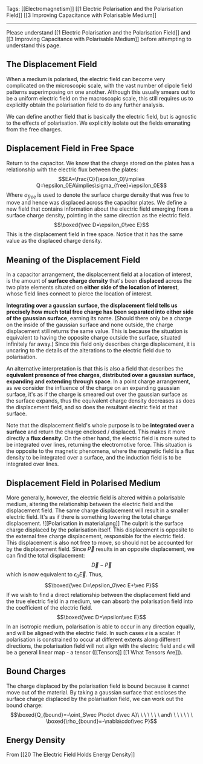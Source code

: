 Tags: [[Electromagnetism]] [[1 Electric Polarisation and the Polarisation Field]] [[3 Improving Capacitance with Polarisable Medium]]
___
Please understand [[1 Electric Polarisation and the Polarisation Field]] and [[3 Improving Capacitance with Polarisable Medium]] before attempting to understand this page. 
## The Displacement Field
When a medium is polarised, the electric field can become very complicated on the microscopic scale, with the vast number of dipole field patterns superimposing on one another. Although this usually smears out to be a uniform electric field on the macroscopic scale, this still requires us to explicitly obtain the polarisation field to do any further analysis. 

We can define another field that is basically the electric field, but is agnostic to the effects of polarisation. We explicitly isolate out the fields emanating from the free charges. 

## Displacement Field in Free Space
Return to the capacitor. We know that the charge stored on the plates has a relationship with the electric flux between the plates:
$$EA=\frac{Q}{\epsilon_0}\implies Q=\epsilon_0EA\implies\sigma_{free}=\epsilon_0E$$
Where $\sigma_{free}$ is used to denote the surface charge density that was free to move and hence was displaced across the capacitor plates. We define a new field that contains information about the electric field emerging from a surface charge density, pointing in the same direction as the electric field. 
$$\boxed{\vec D=\epsilon_0\vec E}$$
This is the displacement field in free space. Notice that it has the same value as the displaced charge density. 
## Meaning of the Displacement Field
In a capacitor arrangement, the displacement field at a location of interest, is the amount of **surface charge density** that's been **displaced** across the two plate elements situated on **either side of the location of interest**, whose field lines connect to pierce the location of interest.

**Integrating over a gaussian surface, the displacement field tells us precisely how much total free charge has been separated into either side of the gaussian surface**, earning its name. (Should there only be a charge on the inside of the gaussian surface and none outside, the charge displacement still returns the same value. This is because the situation is equivalent to having the opposite charge outside the surface, situated infinitely far away.) Since this field only describes charge displacement, it is uncaring to the details of the alterations to the electric field due to polarisation. 

An alternative interpretation is that this is also a field that describes the **equivalent presence of free charges, distributed over a gaussian surface, expanding and extending through space**. In a point charge arrangement, as we consider the influence of the charge on an expanding gaussian surface, it's as if the charge is smeared out over the gaussian surface as the surface expands, thus the equivalent charge density decreases as does the displacement field, and so does the resultant electric field at that surface. 

Note that the displacement field's whole purpose is to be **integrated over a surface** and return the charge enclosed / displaced. This makes it more directly a **flux density**. On the other hand, the electric field is more suited to be integrated over lines, returning the electromotive force. This situation is the opposite to the magnetic phenomena, where the magnetic field is a flux density to be integrated over a surface, and the induction field is to be integrated over lines. 
## Displacement Field in Polarised Medium
More generally, however, the electric field is altered within a polarisable medium, altering the relationship between the electric field and the displacement field. The same charge displacement will result in a smaller electric field. It's as if there is something lowering the total charge displacement. 
![[Polarisation in material.png]]
The culprit is the surface charge displaced by the polarisation itself. This displacement is opposite to the external free charge displacement, responsible for the electric field. This displacement is also not free to move, so should not be accounted for by the displacement field. Since $\vec P$ results in an opposite displacement, we can find the total displacement:
$$\vec D-\vec P$$
which is now equivalent to $\epsilon_0\vec E$. Thus,
$$\boxed{\vec D=\epsilon_0\vec E+\vec P}$$
If we wish to find a direct relationship between the displacement field and the true electric field in a medium, we can absorb the polarisation field into the coefficient of the electric field. 
$$\boxed{\vec D=\epsilon\vec E}$$
In an isotropic medium, polarisation is able to occur in any direction equally, and will be aligned with the electric field. In such cases $\epsilon$ is a scalar. If polarisation is constrained to occur at different extents along different directions, the polarisation field will not align with the electric field and $\epsilon$ will be a general linear map - a tensor ([[Tensors]] [[1 What Tensors Are]]). 
## Bound Charges
The charge displaced by the polarisation field is bound because it cannot move out of the material. By taking a gaussian surface that encloses the surface charge displaced by the polarisation field, we can work out the bound charge: 
$$\boxed{Q_{bound}=-\oint_S\vec P\cdot d\vec A}\ \ \ \ \ \ \ and\ \ \ \ \ \ \ \boxed{\rho_{bound}=-\nabla\cdot\vec P}$$
## Energy Density
From [[20 The Electric Field Holds Energy Density]]